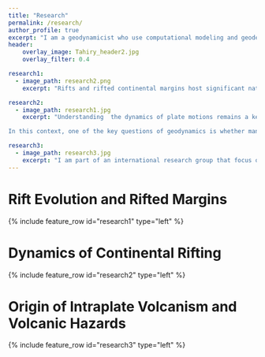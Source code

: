 ```yaml
---
title: "Research"
permalink: /research/
author_profile: true
excerpt: "I am a geodynamicist who use computational modeling and geodetic observation to help us understand how the Earth's lithosphere/crust deform."
header:
    overlay_image: Tahiry_header2.jpg
    overlay_filter: 0.4

research1:
  - image_path: research2.png
    excerpt: "Rifts and rifted continental margins host significant natural resources, such as groundwater and geothermal energy, but the distribution of those resources depends on the rift evolution which in turns is by controlled various geological factors. I investigate how pre-existing fabrics and inherited structures influenced the present-day rift architecture of the obliquely-rifted Margin in SE Brazil, particularly, the Campos and Santos Basins. To tackle this question, I use time-dependent 3D computational modeling of continental rifting coupled with landscape evolution model, from initial stage to breakup, of the SE Brazil Margin by incorporating geological information from plate reconstruction for inital conditions. This state-of-the-art modeling has very high-resolution (< 300 meters)  with up to 400 millions of degrees of freedom (solved on ~1000 of cores) and it is also a 3D rifting model that achieve continental break-up. Results, including active and non-active fault network, surface topography, lithospheric/crustal thickness, and surface heat flow, are compared with first order observations and interpreted in the context of two phase rifting (slow orthogonal and fast oblique extension)  in order to shed new light on the dynamics of the rift margin in space and time."

research2:
  - image_path: research1.jpg
    excerpt: "Understanding  the dynamics of plate motions remains a key challenge in geosciences. It is well established that there are 3 main far-field forces that drive plate motions (1) lithospheric buoyancy forces arising from lateral gradients of gravitational potential energy (GPE) in the lithosphere; (2) mantle tractions or basal drag that arise from viscous coupling between the lithosphere and convective motions within Earth's mantle; and (3)  slab pull forces that arise from the net pull of slabs descending into the mantle. Over the past few decades, geodetic and paleomagnetic observations have been extensively used to infer plate motions (kinematic), while seismic anisotropy (SKS splitting) observations have been used to infer mantle dynamics. Understanding the dynamics of plate motions remains a key challenge in geosciences. 

In this context, one of the key questions of geodynamics is whether mantle tractions can drive and sustain continental rifting. My PhD thesis aim to address this question by investigating the mantle dynamics beneath the actively deforming lithosphere of Madagascar, quantifying the relative contribution the role of lithospheric buoyancy forces to the present-day deformation in East African Rift, and investigating how the observed the hypothesized mantle plume beneath East Africa influences surface deformation. We use computational modeling in which we incorporate regional scale a wide range of geological and geophysical data (or model) and quantitatively compare model results (calculated seismic anisotropy, mantle flow, surface motion) with observations."

research3:
  - image_path: research3.jpg
    excerpt: "I am part of an international research group that focus on investigating the origin of intraplate volcanism and monitoring volcanic hazards in the Madagascar. One major challenge in studies of volcanoes is distinguishing between a volcano that will resume eruptive activity in the future (active) and a volcano that will no longer erupt (extinct). Traditionally, scientists considered a volcano is active if it has historically erupted or at least with evidence of past eruptions.  Howeve, other scientist has redefined an active volcano as one with a working magmatic plumbing system which is characterised by the occurrence of volcano-seismic signals, high heat flow, geochemical anomalies in the gas composition of the volcano–hydrothermal system, and deformation of the volcanic edifice. More recent studies have shown that additional criteria such as the occurrence of seismic activities known as Deep Low Frequency (DLF) event and triggering seismicity due to large distant earthquakes, should be taken into account to diagnose the reawakening of volcanoes. Based on the aforementioned definition of active volcano, the knowledge of the status of the magma plumbing system beneath the Itasy and Ankaratra volcanoes in Madagascar is required to monitor volcanic activity in these regions. Such knowledge can only be achieved by seismic imaging of the underlying magma plumbing system and characterising volcano-seismic signature and volcanic deformation  in those regions."
---
```

# Rift Evolution and Rifted Margins <br>
{% include feature_row id="research1" type="left" %}

# Dynamics of Continental Rifting <br>
{% include feature_row id="research2" type="left" %}

# Origin of Intraplate Volcanism and Volcanic Hazards <br>
{% include feature_row id="research3" type="left" %}
